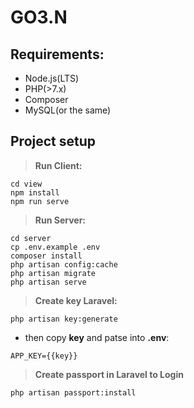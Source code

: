 # GO3.N
## Requirements:

- Node.js(LTS)
- PHP(>7.x)
- Composer
- MySQL(or the same)

## Project setup

> **Run Client:**

```
cd view
npm install
npm run serve
```

> **Run Server:**

```
cd server
cp .env.example .env
composer install
php artisan config:cache
php artisan migrate
php artisan serve
```

> **Create key Laravel:**

```
php artisan key:generate
```

- then copy **key** and patse into **.env**:

```
APP_KEY={{key}}
```

> **Create passport in Laravel to Login**

```
php artisan passport:install
```
